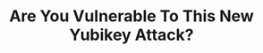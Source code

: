 ---
title: "Are You Vulnerable To This New Yubikey Attack?"
description: "Episode 194: Yubikey vulnerability, escalating sextortion scams, Clearview fine, Bitwarden iOS overhaul, and more!"
datePublished: 2024-09-08
dateUpdated: 2024-09-08
linkYouTube: "https://www.youtube.com/watch?v=6775sGKfY3U"
linkForum: "https://discuss.techlore.tech/t/are-you-vulnerable-to-this-new-yubikey-attack/9891"
linkPeerTube: "https://neat.tube/w/jnTpivkZGMraQhBroo1BD4"
tags: ["SR","Yubikey"]
---